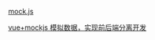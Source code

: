 [mock.js](http://mockjs.com/examples.html)

[vue+mockjs 模拟数据，实现前后端分离开发](https://www.cnblogs.com/jasonwang2y60/p/7302449.html)

